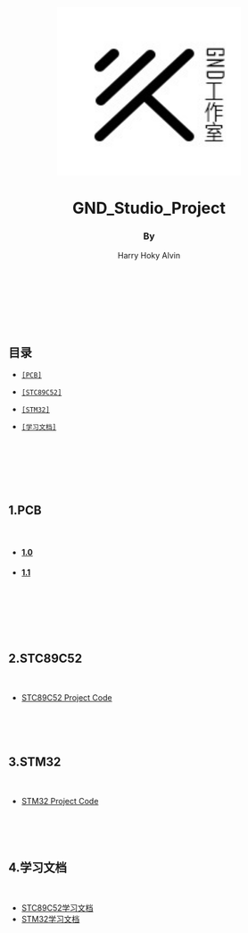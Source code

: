 <div align="center">
    <img src='./pic/GND-logo.jpg' height="300" width="330"/>
    <h1>
        GND_Studio_Project
    </h1>
    <h4>
        <h3>By</h3> Harry   Hoky   Alvin
    </h4>
</div>

<br>
<br>
<br>
<br>
<br>
<br>
<br>

## 目录
- [`[PCB]`](#PCB)

- [`[STC89C52]`](#STC89C52)

- [`[STM32]`](#STM32)

- [`[学习文档]`](#DOC)

<br>
<br>
<br>
<br>
</br>

<h2 id="PCB">1.PCB</h2>
<br>
    
- [<h4>1.0</h4>](./%E7%94%B5%E8%B7%AF%E5%9B%BE/GND_Studio%201.0/%E5%9C%B0%E7%BA%BF%E5%B7%A5%E4%BD%9C%E5%AE%A4-%E7%94%B5%E8%B7%AF%E6%9D%BF%20.pdf)

- [<h4>1.1</h4>](./%E7%94%B5%E8%B7%AF%E5%9B%BE/GND_Studio%201.1/GND_Studio.pdf)

<br>
<br>
<br>
<br>
</br>

<h2 id="STC89C52">2.STC89C52</h2>
<br>

- [STC89C52 Project Code](./STC89C52/)

<br>
<br>
<br>

<h2 id="STM32">3.STM32</h2>
<br>
    
- [STM32 Project Code](./STM32/)

<br>
<br>
<br>

<h2 id="DOC">4.学习文档</h2>
<br>

- [STC89C52学习文档](./%E5%AD%A6%E4%B9%A0%E6%96%87%E6%A1%A3/stc89c52%E5%AD%A6%E4%B9%A0%E6%96%87%E6%A1%A3)
- [STM32学习文档](./%E5%AD%A6%E4%B9%A0%E6%96%87%E6%A1%A3/stc89c52%E5%AD%A6%E4%B9%A0%E6%96%87%E6%A1%A3)
<br>
<br>
<br>
<br>
</br>

